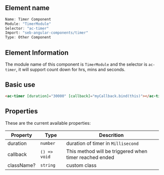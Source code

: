 ## Element name

```javascript
Name: Timer Component
Module: "TimerModule"
Selector: "ac-timer"
Import: "seb-angular-components/timer"
Type: Other Component
```

## Element Information

The module name of this component is `TimerModule` and the selector is `ac-timer`, it will support count down for hrs, mins and seconds.

## Basic use

```html
<ac-timer [duration]="30000" [callback]="myCallback.bind(this)"></ac-timer>
```

## Properties

These are the current available properties:

| Property   | Type         | Descrition                                             |
| ---------- | ------------ | ------------------------------------------------------ |
| duration   | `number`     | duration of timer in `Millisecond`                     |
| callback   | `() => void` | This method will be triggered when timer reached ended |
| className? | `string`     | custom class                                           |
